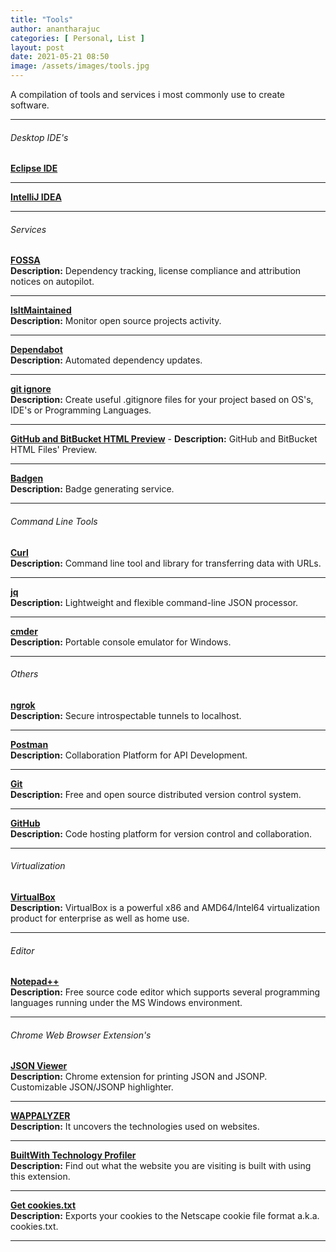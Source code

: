 ```yaml
---
title: "Tools"
author: anantharajuc
categories: [ Personal, List ]
layout: post
date: 2021-05-21 08:50
image: /assets/images/tools.jpg
---
```


A compilation of tools and services i most commonly use to create software. 

---

###### Desktop IDE's

**<a href="https://www.eclipse.org/ide/" target="_blank" >Eclipse IDE</a>**  

---

**<a href="https://www.jetbrains.com/idea/" target="_blank" >IntelliJ IDEA</a>**  

---

###### Services

**<a href="https://fossa.io/" target="_blank" >FOSSA</a>**  
**Description:** Dependency tracking, license compliance and attribution notices on autopilot.  

---

**<a href="https://github.com/mnapoli/IsItMaintained" target="_blank" >IsItMaintained</a>**   
**Description:** Monitor open source projects activity.  

---

**<a href="https://dependabot.com/" target="_blank" >Dependabot</a>**   
**Description:** Automated dependency updates.  

---

**<a href="https://www.gitignore.io/" target="_blank" >git ignore</a>**  
**Description:** Create useful .gitignore files for your project based on OS's, IDE's or Programming Languages.  

---

**<a href="http://htmlpreview.github.io/" target="_blank" >GitHub and BitBucket HTML Preview</a>** - 
**Description:** GitHub and BitBucket HTML Files' Preview.    

---

**<a href="https://badgen.net/" target="_blank" >Badgen</a>**  
**Description:** Badge generating service.  

---

###### Command Line Tools

**<a href="https://curl.haxx.se/" target="_blank" >Curl</a>**   
**Description:** Command line tool and library for transferring data with URLs.  

---

**<a href="https://stedolan.github.io/jq/" target="_blank" >jq</a>**  
**Description:** Lightweight and flexible command-line JSON processor.  

---

**<a href="http://cmder.net/" target="_blank" >cmder</a>**  
**Description:** Portable console emulator for Windows.  

---

###### Others

**<a href="https://ngrok.com/" target="_blank" >ngrok</a>**  
**Description:** Secure introspectable tunnels to localhost.  

---

**<a href="https://www.postman.com/" target="_blank" >Postman</a>**  
**Description:** Collaboration Platform for API Development.  

---

**<a href="https://git-scm.com/" target="_blank" >Git</a>**  
**Description:** Free and open source distributed version control system.  

---

**<a href="https://github.com/" target="_blank" >GitHub</a>**  
**Description:** Code hosting platform for version control and collaboration.  

---

###### Virtualization

**<a href="https://www.virtualbox.org/" target="_blank" >VirtualBox</a>**  
**Description:** VirtualBox is a powerful x86 and AMD64/Intel64 virtualization product for enterprise as well as home use.  

---

###### Editor

**<a href="https://notepad-plus-plus.org/" target="_blank" >Notepad++</a>**    
**Description:** Free source code editor which supports several programming languages running under the MS Windows environment.  

---

###### Chrome Web Browser Extension's

**<a href="https://chrome.google.com/webstore/detail/json-viewer/gbmdgpbipfallnflgajpaliibnhdgobh" target="_blank" >JSON Viewer</a>**  
**Description:** Chrome extension for printing JSON and JSONP. Customizable JSON/JSONP highlighter.  

---

**<a href="https://wappalyzer.com/download" target="_blank" >WAPPALYZER</a>**  
**Description:** It uncovers the technologies used on websites.  

---

**<a href="https://chrome.google.com/webstore/detail/builtwith-technology-prof/dapjbgnjinbpoindlpdmhochffioedbn" target="_blank" >BuiltWith Technology Profiler</a>**  
**Description:** Find out what the website you are visiting is built with using this extension.  

---

**<a href="https://chrome.google.com/webstore/detail/get-cookiestxt/bgaddhkoddajcdgocldbbfleckgcbcid" target="_blank" >Get cookies.txt</a>**  
**Description:** Exports your cookies to the Netscape cookie file format a.k.a. cookies.txt.  

---



